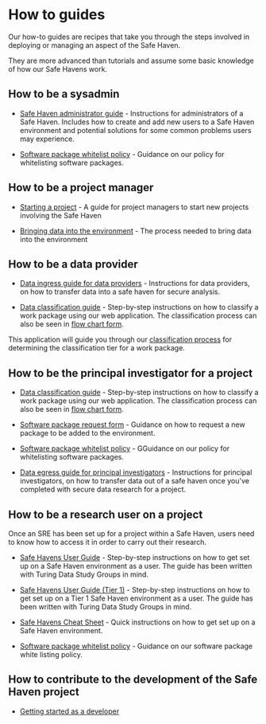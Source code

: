 # How to guides

Our how-to guides are recipes that take you through the steps involved in deploying or managing an aspect of the Safe Haven.

They are more advanced than tutorials and assume some basic knowledge of how our Safe Havens work.

## How to be a sysadmin

+ [Safe Haven administrator guide](administrator/how-to-be-a-sysadmin.md) - Instructions for administrators of a Safe Haven. Includes how to create and add new users to a Safe Haven environment and potential solutions for some common problems users may experience.

+ [Software package whitelist policy](general/software-package-whitelist-policy.md) - Guidance on our policy for whitelisting software packages.

## How to be a project manager

+ [Starting a project](project_manager/how-to-start-a-project.md) - A guide for project managers to start new projects involving the Safe Haven

+ [Bringing data into the environment](project_manager/data-ingress.md) - The process needed to bring data into the environment

## How to be a data provider

+ [Data ingress guide for data providers](data_provider/how-to-ingress-data-as-provider.md) - Instructions for data providers, on how to transfer data into a safe haven for secure analysis.

+ [Data classification guide](general/how-to-use-classification-web-app-guide.md) - Step-by-step instructions on how to classify a work package using our web application. The classification process can also be seen in [flow chart form](../explanations/classification/Full-Classification-Flow-Diagram.pdf).

This application will guide you through our [classification process]() for determining the classification tier for a work package.

## How to be the principal investigator for a project

+ [Data classification guide](general/how-to-use-classification-web-app-guide.md) - Step-by-step instructions on how to classify a work package using our web application. The classification process can also be seen in [flow chart form](../explanations/classification/Full-Classification-Flow-Diagram.pdf).

+ [Software package request form](general/software-package-request-form.md) - Guidance on how to request a new package to be added to the environment.

+ [Software package whitelist policy](general/software-package-whitelist-policy.md) - GGuidance on our policy for whitelisting software packages.

+ [Data egress guide for principal investigators](principal_investigator/how-to-egress-data.md) - Instructions for principal investigators, on how to transfer data out of a safe haven once you've completed with secure data research for a project.

## How to be a research user on a project

Once an SRE has been set up for a project within a Safe Haven, users need to know how to access it in order to carry out their research.

+ [Safe Havens User Guide](user_guides/user-guide.md) - Step-by-step instructions on how to get set up on a Safe Haven environment as a user. The guide has been written with Turing Data Study Groups in mind.

+ [Safe Havens User Guide (Tier 1)](user_guides/user-guide-tier1.md) - Step-by-step instructions on how to get set up on a Tier 1 Safe Haven environment as a user. The guide has been written with Turing Data Study Groups in mind.

+ [Safe Havens Cheat Sheet]( user_guides/user-cheat-sheet.md) - Quick instructions on how to get set up on a Safe Haven environment.

+ [Software package whitelist policy](general/software-package-whitelist-policy.md) - Guidance on our software package white listing policy.

## How to contribute to the development of the Safe Haven project

+ [Getting started as a developer](developer/how-to-contribute.md)
